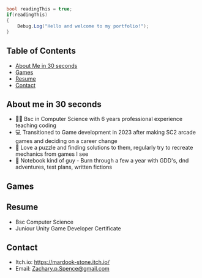 ## 
```c#
bool readingThis = true;
if(readingThis)
{
    Debug.Log("Hello and welcome to my portfolio!");
}
```

## Table of Contents
- [About Me in 30 seconds](#about-me-in-30-seconds)
- [Games](#games)
- [Resume](#resume)
- [Contact](#contact)




## About me in 30 seconds
- 👨‍🎓 Bsc in Computer Science with 6 years professional experience teaching coding
- 💻 Transitioned to Game development in 2023 after making SC2 arcade games and deciding on a career change
- 🧩 Love a puzzle and finding solutions to them, regularly try to recreate mechanics from games I see
- 📓 Notebook kind of guy - Burn through a few a year with GDD's, dnd adventures, test plans, written fictions



## Games
<!-- gif -> popout quick description -> video -> main features -> screenshot -->


## Resume
- Bsc Computer Science
- Juniour Unity Game Developer Certificate
<!-- Skill -> languages, game dev, tools  & framework, work experience (teams!)-->
## Contact
- Itch.io: https://mardook-stone.itch.io/
- Email: Zachary.p.Spence@gmail.com
<!--
```c#
  if(var this == bool working){
    string = "wohoo"
  }
  ```
  
**ZacharySpence/ZacharySpence** is a ✨ _special_ ✨ repository because its `README.md` (this file) appears on your GitHub profile.

Here are some ideas to get you started:

- 🔭 I’m currently working on ...
- 🌱 I’m currently learning ...
- 👯 I’m looking to collaborate on ...
- 🤔 I’m looking for help with ...
- 💬 Ask me about ...
- 📫 How to reach me: ...
- 😄 Pronouns: ...
- ⚡ Fun fact: ...
-->
